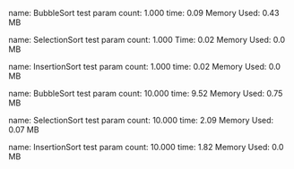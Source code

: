 


name: BubbleSort
test param count: 1.000
time: 0.09
Memory Used: 0.43 MB

name: SelectionSort
test param count: 1.000
Time: 0.02
Memory Used: 0.0 MB

name: InsertionSort
test param count: 1.000
time: 0.02
Memory Used: 0.0 MB

name: BubbleSort
test param count: 10.000
time: 9.52
Memory Used: 0.75 MB

name: SelectionSort
test param count: 10.000
time: 2.09
Memory Used: 0.07 MB

name: InsertionSort
test param count: 10.000
time: 1.82
Memory Used: 0.0 MB
